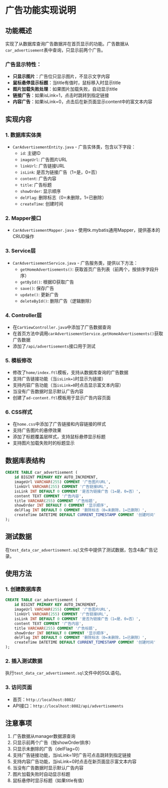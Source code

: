 # 广告功能实现说明

## 功能概述
实现了从数据库查询广告数据并在首页显示的功能。广告数据从`car_advertisement`表中查询，只显示前两个广告。

### 广告显示特性：
- **只显示图片**：广告位只显示图片，不显示文字内容
- **鼠标悬停显示标题**：当title有值时，鼠标移入时显示title
- **图片加载失败处理**：如果图片加载失败，自动显示title
- **链接广告**：如果isLink=1，点击时跳转到指定链接
- **内容广告**：如果isLink=0，点击后在新页面显示content中的富文本内容

## 实现内容

### 1. 数据库实体类
- `CarAdvertisementEntity.java` - 广告实体类，包含以下字段：
  - `id`: 主键ID
  - `imageUrl`: 广告图片URL
  - `linkUrl`: 广告链接URL
  - `isLink`: 是否为链接广告（1=是，0=否）
  - `content`: 广告内容
  - `title`: 广告标题
  - `showOrder`: 显示顺序
  - `delFlag`: 删除标志（0=未删除，1=已删除）
  - `createTime`: 创建时间

### 2. Mapper接口
- `CarAdvertisementMapper.java` - 使用tk.mybatis通用Mapper，提供基本的CRUD操作

### 3. Service层
- `CarAdvertisementService.java` - 广告服务类，提供以下方法：
  - `getHomeAdvertisements()`: 获取首页广告列表（前两个，按排序字段升序）
  - `getById()`: 根据ID获取广告
  - `save()`: 保存广告
  - `update()`: 更新广告
  - `deleteById()`: 删除广告（逻辑删除）

### 4. Controller层
- 在`CarViewController.java`中添加了广告数据查询
- 在首页方法中调用`carAdvertisementService.getHomeAdvertisements()`获取广告数据
- 添加了`/api/advertisements`接口用于测试

### 5. 模板修改
- 修改了`home/index.ftl`模板，支持从数据库查询的广告数据
- 支持广告链接功能（当`isLink=1`时显示为链接）
- 支持内容广告功能（当`isLink=0`时点击显示富文本内容）
- 当没有广告数据时显示默认广告内容
- 创建了`ad-content.ftl`模板用于显示广告内容页面

### 6. CSS样式
- 在`home.css`中添加了广告链接和内容链接的样式
- 支持广告图片的悬停效果
- 添加了标题覆盖层样式，支持鼠标悬停显示标题
- 支持图片加载失败时的标题显示

## 数据库表结构
```sql
CREATE TABLE car_advertisement (
    id BIGINT PRIMARY KEY AUTO_INCREMENT,
    imageUrl VARCHAR(255) COMMENT '广告图片URL',
    linkUrl VARCHAR(255) COMMENT '广告链接URL',
    isLink INT DEFAULT 0 COMMENT '是否为链接广告（1=是，0=否）',
    content TEXT COMMENT '广告内容',
    title VARCHAR(255) COMMENT '广告标题',
    showOrder INT DEFAULT 0 COMMENT '显示顺序',
    delFlag INT DEFAULT 0 COMMENT '删除标志（0=未删除，1=已删除）',
    createTime DATETIME DEFAULT CURRENT_TIMESTAMP COMMENT '创建时间'
);
```

## 测试数据
在`test_data_car_advertisement.sql`文件中提供了测试数据，包含4条广告记录。

## 使用方法

### 1. 创建数据库表
```sql
CREATE TABLE car_advertisement (
    id BIGINT PRIMARY KEY AUTO_INCREMENT,
    imageUrl VARCHAR(255) COMMENT '广告图片URL',
    linkUrl VARCHAR(255) COMMENT '广告链接URL',
    isLink INT DEFAULT 0 COMMENT '是否为链接广告（1=是，0=否）',
    content TEXT COMMENT '广告内容',
    title VARCHAR(255) COMMENT '广告标题',
    showOrder INT DEFAULT 0 COMMENT '显示顺序',
    delFlag INT DEFAULT 0 COMMENT '删除标志（0=未删除，1=已删除）',
    createTime DATETIME DEFAULT CURRENT_TIMESTAMP COMMENT '创建时间'
);
```

### 2. 插入测试数据
执行`test_data_car_advertisement.sql`文件中的SQL语句。

### 3. 访问页面
- 首页：`http://localhost:8082/`
- API接口：`http://localhost:8082/api/advertisements`

## 注意事项
1. 广告数据从manager数据源查询
2. 只显示前两个广告（按showOrder排序）
3. 只显示未删除的广告（delFlag=0）
4. 支持广告链接功能，当isLink=1时广告可点击跳转到指定链接
5. 支持内容广告功能，当isLink=0时点击在新页面显示富文本内容
6. 当没有广告数据时显示默认广告内容
7. 图片加载失败时自动显示标题
8. 鼠标悬停时显示标题（如果title有值） 